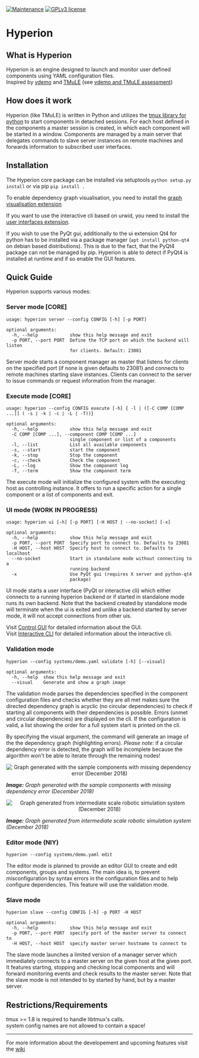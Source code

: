 [![Maintenance](https://img.shields.io/badge/Maintained%3F-yes-green.svg)](https://GitHub.com/DavidPL1/Hyperion/graphs/commit-activity)
[![GPLv3 license](https://img.shields.io/badge/License-GPLv3-blue.svg)](http://perso.crans.org/besson/LICENSE.html)

# Hyperion

## What is Hyperion

Hyperion is an engine designed to launch and monitor user defined components using YAML configuration files.  
Inspired by [vdemo](https://code.cor-lab.org/projects/vdemo) and [TMuLE](https://github.com/marc-hanheide/TMuLE) (see [vdemo and TMuLE assessment](/DavidPL1/Hyperion/wiki/vdemo-and-TMuLE-assessment))

## How does it work
Hyperion (like TMuLE) is written in Python and utilizes the [tmux library for python](https://github.com/tmux-python/libtmux) to start components in detached sessions. For each host defined in the components a master session is created, in which each component will be started in a window. Components are managed by a main server that delegates commands to slave server instances on remote machines and forwards information to subscribed user interfaces.

## Installation
The Hyperion core package can be installed via setuptools ```python setup.py install``` or via pip ```pip install .```

To enable dependency graph visualisation, you need to install the [graph visualisation extension](https://github.com/hyperion-start/hyperion-graph-visualisation)

If you want to use the interactive cli based on urwid, you need to install the [user interfaces extension](https://github.com/hyperion-start/hyperion-ui).

If you wish to use the PyQt gui, additionally to the ui extension Qt4 for python has to be installed via a package manager (```apt install python-qt4``` on debian based distributions). This is due to the fact, that the PyQt4 package can not be managed by pip. Hyperion is able to detect if PyQt4 is installed at runtime and if so enable the GUI features.

## Quick Guide

Hyperion supports various modes:

### Server mode [CORE]
```
usage: hyperion server --config CONFIG [-h] [-p PORT]

optional arguments:
  -h, --help            show this help message and exit
  -p PORT, --port PORT  Define the TCP port on which the backend will listen
                        for clients. Default: 23081
```

Server mode starts a component manager as master that listens for clients on the specified port (if none is given defaults to 23081) and connects to remote machines starting slave instances. Clients can connect to the server to issue commands or request information from the manager. 

### Execute mode [CORE]

```
usage: hyperion --config CONFIG execute [-h] { -l | ([-C COMP [COMP ...]] ( -s | -k | -c | -L | -T))}

optional arguments:
  -h, --help            show this help message and exit
  -C COMP [COMP ...], --component COMP [COMP ...]
                        single component or list of a components
  -l, --list            List all available components
  -s, --start           start the component
  -k, --stop            Stop the component
  -c, --check           Check the component
  -L, --log             Show the component log
  -T, --term            Show the component term
```

The execute mode will initialize the configured system with the executing host as controlling instance. It offers to run a specific action for a single component or a list of components and exit.

### UI mode (WORK IN PROGRESS)

```
usage: hyperion ui [-h] [-p PORT] [-H HOST | --no-socket] [-x]

optional arguments:
  -h, --help            show this help message and exit
  -p PORT, --port PORT  Specify port to connect to. Defaults to 23081
  -H HOST, --host HOST  Specify host to connect to. Defaults to localhost
  --no-socket           Start in standalone mode without connecting to a
                        running backend
  -x                    Use PyQt gui (requires X server and python-qt4
                        package)
```

UI mode starts a user interface (PyQt or interactive cli) which either connects to a running hyperion backend or if started in standalone mode runs its own backend. Note that the backend created by standalone mode will terminate when the ui is exited and unlike a backend started by server mode, it will not accept connections from other uis. 

Visit [Control GUI](/DavidPL1/Hyperion/wiki/Control-GUI) for detailed information about the GUI.  
Visit [Interactive CLI](/DavidPL1/Hyperion/wiki/Interactive-CLI-Mode) for detailed information about the interactive cli. 

### Validation mode

```
hyperion --config systems/demo.yaml validate [-h] [--visual]

optional arguments:
  -h, --help  show this help message and exit
  --visual    Generate and show a graph image
```

The validation mode parses the dependencies specified in the component configuration files and checks whether they are all met makes sure the directed dependency graph is acyclic (no circular dependencies) to check if starting all components with their dependencies is possible.
Errors (unmet and circular dependencies) are displayed on the cli.
If the configuration is valid, a list showing the order for a full system start is printed on the cli.
 
By specifying the visual argument, the command will generate an image of the the dependency graph (highlighting errors). *Please note:* if a circular dependency error is detected, the graph will be incomplete because the algorithm won't be able to iterate through the remaining nodes!
<p align="center">
  <img src="https://github.com/DavidPL1/Hyperion/wiki/img/depgraph_1-122018.png?raw=true" alt="Graph generated with the sample components with missing dependency error (December 2018)"/>
</p>

***Image:*** *Graph generated with the sample components with missing dependency error (December 2018)*

<p align="center">
  <img src="https://github.com/DavidPL1/Hyperion/wiki/img/depgraph_2-122018.png?raw=true" alt="Graph generated from intermediate scale robotic simulation system (December 2018)"/>
</p>

***Image:*** *Graph generated from intermediate scale robotic simulation system (December 2018)*

### Editor mode (NIY)

```
hyperion --config systems/demo.yaml edit
```

The editor mode is planned to provide an editor GUI to create and edit components, groups and systems.
The main idea is, to prevent misconfiguration by syntax errors in the configuration files and to help configure dependencies.
This feature will use the validation mode.

### Slave mode

```
hyperion slave --config CONFIG [-h] -p PORT -H HOST

optional arguments:
  -h, --help            show this help message and exit
  -p PORT, --port PORT  specify port of the master server to connect to
  -H HOST, --host HOST  specify master server hostname to connect to
```

The slave mode launches a limited version of a manager server which immediately connects to a master server on the given host at the given port. It features starting, stopping and checking local components and will forward monitoring events and check results to the master server. Note that the slave mode is not intended to by started by hand, but by a master server. 

## Restrictions/Requirements
tmux >= 1.8 is required to handle libtmux's calls.  
system config names are not allowed to contain a space!

---------

For more information about the developement and upcoming features visit the [wiki](https://github.com/DavidPL1/Hyperion/wiki)
